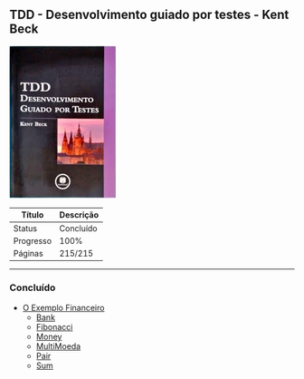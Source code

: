 ## TDD - Desenvolvimento guiado por testes - Kent Beck

![!Capa do livro: Estrutura de Dados e Algoritmos com JavaScript - Loiane Groner!](/readme/tdd-desenvolvimento-guiado-por-testes-kent-beck.jpeg "Estrutura de Dados e Algoritmos com JavaScript - Loiane Groner")

| Título    | Descrição |
| --------- | --------- |
| Status    | Concluído |
| Progresso | 100%      |
| Páginas   | 215/215   |

---

### Concluído

-  [O Exemplo Financeiro](#)
   -  [Bank](https://github.com/mgomesdev/tdd-desenvolvimento-guiado-por-testes/blob/main/__tests__/Bank.test.ts)
   -  [Fibonacci](https://github.com/mgomesdev/tdd-desenvolvimento-guiado-por-testes/blob/main/__tests__/Fibonacci.test.ts)
   -  [Money](https://github.com/mgomesdev/tdd-desenvolvimento-guiado-por-testes/blob/main/__tests__/Money.test.ts)
   -  [MultiMoeda](https://github.com/mgomesdev/tdd-desenvolvimento-guiado-por-testes/blob/main/__tests__/MultiMoeda.test.ts)
   -  [Pair](https://github.com/mgomesdev/tdd-desenvolvimento-guiado-por-testes/blob/main/__tests__/Pair.test.ts)
   -  [Sum](https://github.com/mgomesdev/tdd-desenvolvimento-guiado-por-testes/blob/main/__tests__/Sum.test.ts)
